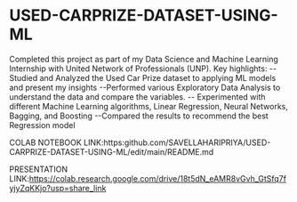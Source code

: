 # USED-CARPRIZE-DATASET-USING-ML
Completed this project as part of my Data Science and Machine Learning Internship with United Network of Professionals (UNP). Key highlights:
--Studied and Analyzed the Used Car Prize  dataset to applying ML models and present my insights
--Performed various Exploratory Data Analysis to understand the data and compare the variables.
-- Experimented with different Machine Learning algorithms, Linear Regression, Neural Networks, Bagging, and Boosting
--Compared the results to recommend the best Regression model

COLAB NOTEBOOK LINK:https:github.com/SAVELLAHARIPRIYA/USED-CARPRIZE-DATASET-USING-ML/edit/main/README.md

PRESENTATION LINK:https://colab.research.google.com/drive/18t5dN_eAMR8vGvh_GtSfq7fyjyZqKKjo?usp=share_link
